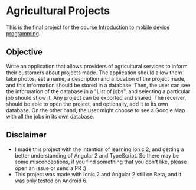 # Agricultural Projects

This is the final project for the course [Introduction to mobile device programming](http://imoviles.alumnos.exa.unicen.edu.ar/).

## Objective

Write an application that allows providers of agricultural services to inform their customers about projects made.
The application should allow them take photos, set a name, a description and a location of the project made, and this information should be stored in a database.
Then, the user can see the information of the database in a "List of jobs", and selecting a particular job should show it.
Any project can be exported and shared. The receiver, should be able to open the project, and optionally, add it to its own database.
On the other hand, the user might choose to see a Google Map with all the jobs in its own database.
 
## Disclaimer

- I made this project with the intention of learning Ionic 2, and getting a better understanding of Angular 2 and TypeScript. So there may be some misconceptions, if you find something that you don't like, please open an issue or send a PR :)
- This project was made with Ionic 2 and Angular 2 still on Beta, and it was only tested on Android 6.